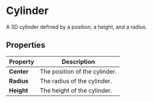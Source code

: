 # Cylinder

A 3D cylinder defined by a position, a height, and a radius.

## Properties

| **Property** | **Description**               |
| ------------ | ----------------------------- |
| **Center**   | The position of the cylinder. |
| **Radius**   | The radius of the cylinder.   |
| **Height**   | The height of the cylinder.   |

